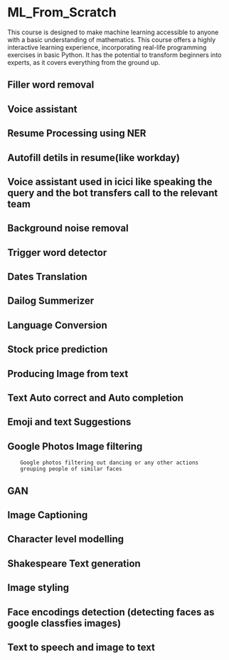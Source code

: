 # ML_From_Scratch
This course is designed to make machine learning accessible to anyone with a basic understanding of mathematics. This course offers a highly interactive learning experience, incorporating real-life programming exercises in basic Python. It has the potential to transform beginners into experts, as it covers everything from the ground up.

## Filler word removal

## Voice assistant 

## Resume Processing using NER

## Autofill detils in resume(like workday)

## Voice assistant used in icici like speaking the query and the bot transfers call to the relevant team

## Background noise removal

## Trigger word detector

## Dates Translation

## Dailog Summerizer

## Language Conversion

## Stock price prediction

## Producing Image from text

## Text Auto correct and Auto completion

## Emoji and text Suggestions

## Google Photos Image filtering 
        Google photos filtering out dancing or any other actions 
        grouping people of similar faces

## GAN

## Image Captioning

## Character level modelling

## Shakespeare Text generation

## Image styling 

## Face encodings detection  (detecting faces as google classfies images)

## Text to speech and image to text

